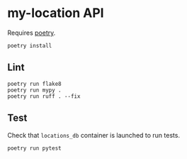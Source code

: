 # my-location API

Requires [poetry](https://python-poetry.org/).

```shell
poetry install
```

## Lint

```shell
poetry run flake8
poetry run mypy .
poetry run ruff . --fix 
```

## Test

Check that `locations_db` container is launched to run tests. 

```shell
poetry run pytest
```
